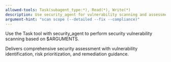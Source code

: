 ```yaml
---
allowed-tools: Task(subagent_type:*), Read(*), Write(*)
description: Use security_agent for vulnerability scanning and assessment
argument-hint: "scan scope (--detailed --fix --compliance)"
---
```


Use the Task tool with security_agent to perform security vulnerability scanning based on $ARGUMENTS.

Delivers comprehensive security assessment with vulnerability identification, risk prioritization, and remediation guidance.